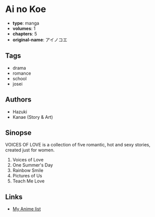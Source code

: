# Ai no Koe

-   **type**: manga
-   **volumes**: 1
-   **chapters**: 5
-   **original-name**: アイノコエ

## Tags

-   drama
-   romance
-   school
-   josei

## Authors

-   Hazuki
-   Kanae (Story & Art)

## Sinopse

VOICES OF LOVE is a collection of five romantic, hot and sexy stories, created just for women.

1. Voices of Love
2. One Summer's Day
3. Rainbow Smile
4. Pictures of Us
5. Teach Me Love

## Links

-   [My Anime list](https://myanimelist.net/manga/2846/Ai_no_Koe)
